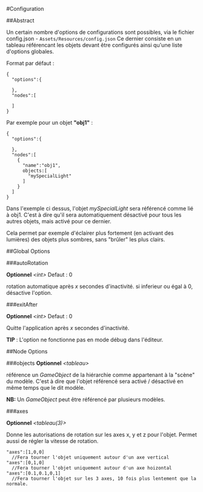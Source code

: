 #Configuration

##Abstract

Un certain nombre d'options de configurations sont possibles, via le fichier config.json - ```Assets/Resources/config.json```
Ce dernier consiste en un tableau référencant les objets devant être configurés ainsi qu'une liste d'options globales.

Format par défaut :
```
{
  "options":{

  },
  "nodes":[

  ]
}
```

Par exemple pour un objet **"obj1"** :
```
{
  "options":{

  },
  "nodes":[
    {
      "name":"obj1",
      objects:[
        "mySpecialLight"
      ]
    }
  ]
}
```
Dans l'exemple ci dessus, l'objet *mySpecialLight* sera référencé comme lié à obj1. C'est à dire qu'il sera automatiquement désactivé pour tous les autres objets, mais activé pour ce dernier.



Cela permet par exemple d'éclairer plus fortement (en activant des lumières) des objets plus sombres, sans "brûler" les plus clairs.

##Global Options

###autoRotation

**Optionnel** _\<int>_ Defaut : 0

rotation automatique après *x* secondes d'inactivité. si inferieur ou égal à 0, désactive l'option.



###exitAfter

**Optionnel** _\<int>_ Defaut : 0

Quitte l'application après *x* secondes d'inactivité.

**TIP** : L'option ne fonctionne pas en mode débug dans l'éditeur.

##Node Options

###objects
**Optionnel** _\<tableau>_

référence un *GameObject* de la hiérarchie comme appartenant à la "scène" du modèle. C'est à dire que l'objet référencé sera activé / désactivé en même temps que le dit modèle.

**NB:** Un *GameObject* peut être référencé par plusieurs modèles.

###axes

**Optionnel** _\<tableau(3)>_

Donne les autorisations de rotation sur les axes x, y et z pour l'objet.
Permet aussi de régler la vitesse de rotation.

```
"axes":[1,0,0]
  //Fera tourner l'objet uniquement autour d'un axe vertical
"axes":[0,1,0]
  //Fera tourner l'objet uniquement autour d'un axe hoizontal
"axes":[0.1,0.1,0,1]
  //Fera tourner l'objet sur les 3 axes, 10 fois plus lentement que la normale.
```

